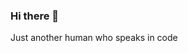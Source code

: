### Hi there 👋
Just another human who speaks in code
<!--
**mvakili-compad/mvakili-compad** is a ✨ _special_ ✨ repository because its `README.md` (this file) appears on your GitHub profile.

![image](https://github.com/mvakili-compad/mvakili-compad/assets/153074467/3524aa49-1843-47d1-9e21-654bd2edfeea)


